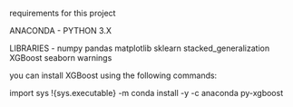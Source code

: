 requirements for this project

ANACONDA - PYTHON 3.X 

LIBRARIES - 
numpy
pandas
matplotlib
sklearn
stacked_generalization
XGBoost
seaborn
warnings

you can install XGBoost using the following commands:

import sys
!{sys.executable} -m conda install -y -c  anaconda py-xgboost
